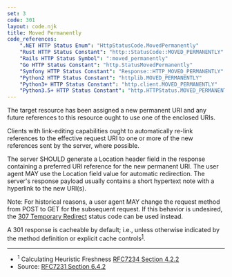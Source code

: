 ```yaml
---
set: 3
code: 301
layout: code.njk
title: Moved Permanently
code_references:
    ".NET HTTP Status Enum": "HttpStatusCode.MovedPermanently"
    "Rust HTTP Status Constant": "http::StatusCode::MOVED_PERMANENTLY"
    "Rails HTTP Status Symbol": ":moved_permanently"
    "Go HTTP Status Constant": "http.StatusMovedPermanently"
    "Symfony HTTP Status Constant": "Response::HTTP_MOVED_PERMANENTLY"
    "Python2 HTTP Status Constant": "httplib.MOVED_PERMANENTLY"
    "Python3+ HTTP Status Constant": "http.client.MOVED_PERMANENTLY"
    "Python3.5+ HTTP Status Constant": "http.HTTPStatus.MOVED_PERMANENTLY"
---
```


The target resource has been assigned a new permanent URI and any future references to this resource ought to use one of the enclosed URIs.

Clients with link-editing capabilities ought to automatically re-link references to the effective request URI to one or more of the new references sent by the server, where possible.

The server SHOULD generate a Location header field in the response containing a preferred URI reference for the new permanent URI. The user agent MAY use the Location field value for automatic redirection. The server's response payload usually contains a short hypertext note with a hyperlink to the new URI(s).

Note: For historical reasons, a user agent MAY change the request method from POST to GET for the subsequent request. If this behavior is undesired, the [307 Temporary Redirect](/307) status code can be used instead.

A 301 response is cacheable by default; i.e., unless otherwise indicated by the method definition or explicit cache controls<sup>[1](#ref-1)</sup>.

---

* <span id="ref-1"><sup>1</sup> Calculating Heuristic Freshness [RFC7234 Section 4.2.2][2]</span>
* Source: [RFC7231 Section 6.4.2][1]

[1]: <https://tools.ietf.org/html/rfc7231#section-6.4.2>
[2]: <https://tools.ietf.org/html/rfc7234#section-4.2.2>

